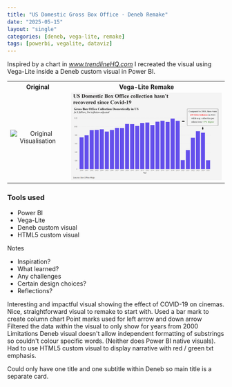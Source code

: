 ```yaml
---
title: "US Domestic Gross Box Office - Deneb Remake"
date: "2025-05-15"
layout: "single"
categories: [deneb, vega-lite, remake]
tags: [powerbi, vegalite, dataviz]
---
```


Inspired by a chart in *www.trendlineHQ.com* I recreated the visual using Vega-Lite inside a Deneb custom visual in Power BI.

<table>
  <tr>
    <th style="text-align: center;">Original</th>
    <th style="text-align: center;">Vega-Lite Remake</th>
  </tr>
  <tr>
    <td style="text-align: center;">
      <img src="{{ '/_images/USDomesticBoxOffice_Original.png" | relative-url }}" alt="Original Visualisation" style="width: 300px;"><br>
    </td>
    <td style="text-align: center;">
      <img src="/_images/USDomesticBoxOffice_Remake.png" alt="Vega-Lite Remake" style="width: 525px;"><br>
    </td>
  </tr>
</table>

### Tools used
- Power BI
- Vega-Lite
- Deneb custom visual
- HTML5 custom visual

Notes
- Inspiration?
- What learned?
- Any challenges
- Certain design choices?
- Reflections?

Interesting and impactful visual showing the effect of COVID-19 on cinemas.
Nice, straightforward visual to remake to start with. 
Used a bar mark to create column chart
Point marks used for left arrow and down arrow
Filtered the data *within* the visual to only show for years from 2000
Limitations
Deneb visual doesn't allow independent formatting of substrings so couldn't colour specific words. (Neither does Power BI native visuals). Had to use HTML5 custom visual to display narrative with red / green txt emphasis.

Could only have one title and one subtitle within Deneb so main title is a separate card.
